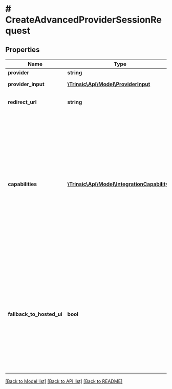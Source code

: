 # # CreateAdvancedProviderSessionRequest

## Properties

Name | Type | Description | Notes
------------ | ------------- | ------------- | -------------
**provider** | **string** | The ID of the provider to launch |
**provider_input** | [**\Trinsic\Api\Model\ProviderInput**](ProviderInput.md) | Provider-specific input for those providers which require it. | [optional]
**redirect_url** | **string** | The Redirect URL to which the user should be sent after the session is complete.                This field is required for providers which employ a redirect-based flow. | [optional]
**capabilities** | [**\Trinsic\Api\Model\IntegrationCapability[]**](IntegrationCapability.md) | The list of capabilities your integration supports. Capabilities are the core of Trinsic&#39;s whitelabel-with-optional-fallback offering.                Most capabilities align with either an &#x60;IntegrationLaunchMethod&#x60; or an &#x60;IntegrationCollectionMethod&#x60;.  The exception being refresh content to support updating the content of the launch method.                For example, to support a basic redirect-based flow, you must include the &#x60;LaunchRedirect&#x60; and &#x60;CaptureRedirect&#x60; capabilities.  To support a mobile deeplink / polling flow, you must include the &#x60;DeeplinkToMobile&#x60; and &#x60;PollForResults&#x60; capabilities.                If &#x60;FallbackToHostedUi&#x60; is &#x60;true&#x60;, Trinsic will automatically fall back to a Trinsic-hosted UI to cover any gaps in your integration&#39;s capabilities.  If &#x60;FallbackToHostedUi&#x60; is &#x60;false&#x60;, gaps in your integration&#39;s capabilities will result in an error during Session creation.                Read more on how to integrate at &lt;a href&#x3D;\&quot;https://docs.trinsic.id/docs/advanced-provider-sessions\&quot;&gt;the guide on Advanced Provider Sessions&lt;/a&gt; |
**fallback_to_hosted_ui** | **bool** | Whether the session should fall back to a Trinsic-hosted UI in certain instances.                Specifically, fallback will occur if any of the following are true:  - You attempted to launch a provider which requires a capability you did not express support for      - In this case, Trinsic&#39;s hosted UI will perform the necessary capability  - You attempted to launch a provider which requires input, and the input was either not provided or incomplete      - In this case, Trinsic&#39;s hosted UI will collect the necessary input from the user                If fallback occurs, the session&#39;s NextStep will always be LaunchBrowser,  and the CollectionMethod will always be CaptureRedirect.                If this field is set to &#x60;true&#x60;, you must also:  1. Set the &#x60;RedirectUrl&#x60; field to a non-empty value  2. Include the &#x60;LaunchBrowser&#x60; and &#x60;CaptureRedirect&#x60; capabilities in the &#x60;Capabilities&#x60; field | [optional]

[[Back to Model list]](../../README.md#models) [[Back to API list]](../../README.md#endpoints) [[Back to README]](../../README.md)
